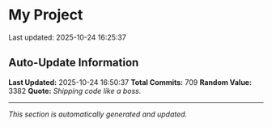 # My Project


Last updated: 2025-10-24 16:25:37












































































































































































































































































































































































































































































































































































































































































































































































































































































































































































































































































































































## Auto-Update Information

**Last Updated:** 2025-10-24 16:50:37
**Total Commits:** 709
**Random Value:** 3382
**Quote:** _Shipping code like a boss._

---
_This section is automatically generated and updated._
